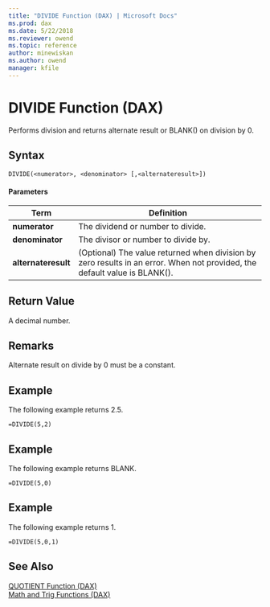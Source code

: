 ```yaml
---
title: "DIVIDE Function (DAX) | Microsoft Docs"
ms.prod: dax
ms.date: 5/22/2018
ms.reviewer: owend
ms.topic: reference
author: minewiskan
ms.author: owend
manager: kfile
---
```

# DIVIDE Function (DAX)
Performs division and returns alternate result or BLANK() on division by 0.  
  
## Syntax  
  
```  
DIVIDE(<numerator>, <denominator> [,<alternateresult>])  
```  
  
#### Parameters  
  
|Term|Definition|  
|--------|--------------|  
|**numerator**|The dividend or number to divide.|  
|**denominator**|The divisor or number to divide by.|  
|**alternateresult**|(Optional) The value returned when division by zero results in an error. When not provided, the default value is BLANK().|  
  
## Return Value  
A decimal number.  
  
## Remarks  
Alternate result on divide by 0 must be a constant.  
  
## Example  
The following example returns 2.5.  
  
```  
=DIVIDE(5,2)  
```  
  
## Example  
The following example returns BLANK.  
  
```  
=DIVIDE(5,0)  
```  
  
## Example  
The following example returns 1.  
  
```  
=DIVIDE(5,0,1)  
```  
  
## See Also  
[QUOTIENT Function &#40;DAX&#41;](quotient-function-dax.md)  
[Math and Trig Functions &#40;DAX&#41;](math-and-trig-functions-dax.md)  
  
